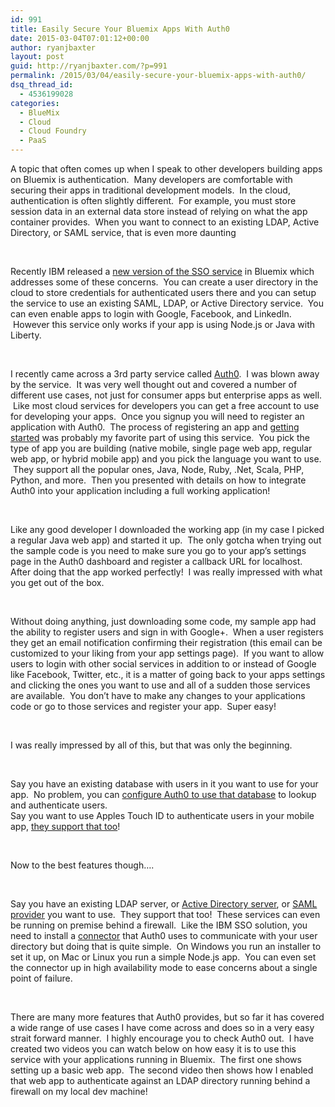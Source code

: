```yaml
---
id: 991
title: Easily Secure Your Bluemix Apps With Auth0
date: 2015-03-04T07:01:12+00:00
author: ryanjbaxter
layout: post
guid: http://ryanjbaxter.com/?p=991
permalink: /2015/03/04/easily-secure-your-bluemix-apps-with-auth0/
dsq_thread_id:
  - 4536199028
categories:
  - BlueMix
  - Cloud
  - Cloud Foundry
  - PaaS
---
```

<div>
  A topic that often comes up when I speak to other developers building apps on Bluemix is authentication.  Many developers are comfortable with securing their apps in traditional development models.  In the cloud, authentication is often slightly different.  For example, you must store session data in an external data store instead of relying on what the app container provides.  When you want to connect to an existing LDAP, Active Directory, or SAML service, that is even more daunting
</div>

<div>
</div>

&nbsp;

<div>
</div>

<div>
  Recently IBM released a <a href="https://developer.ibm.com/bluemix/2015/02/16/easily-secure-access-bluemix-apps-with-sso/" target="_blank">new version of the SSO service</a> in Bluemix which addresses some of these concerns.  You can create a user directory in the cloud to store credentials for authenticated users there and you can setup the service to use an existing SAML, LDAP, or Active Directory service.  You can even enable apps to login with Google, Facebook, and LinkedIn.  However this service only works if your app is using Node.js or Java with Liberty.
</div>

&nbsp;

<div>
  I recently came across a 3rd party service called <a href="https://auth0.com/" target="_blank">Auth0</a>.  I was blown away by the service.  It was very well thought out and covered a number of different use cases, not just for consumer apps but enterprise apps as well.  Like most cloud services for developers you can get a free account to use for developing your apps.  Once you signup you will need to register an application with Auth0.  The process of registering an app and <a href="https://auth0.com/docs" target="_blank">getting started</a> was probably my favorite part of using this service.  You pick the type of app you are building (native mobile, single page web app, regular web app, or hybrid mobile app) and you pick the language you want to use.  They support all the popular ones, Java, Node, Ruby, .Net, Scala, PHP, Python, and more.  Then you presented with details on how to integrate Auth0 into your application including a full working application!
</div>

&nbsp;

<div>
  Like any good developer I downloaded the working app (in my case I picked a regular Java web app) and started it up.  The only gotcha when trying out the sample code is you need to make sure you go to your app’s settings page in the Auth0 dashboard and register a callback URL for localhost.  After doing that the app worked perfectly!  I was really impressed with what you get out of the box.
</div>

&nbsp;

<div>
  Without doing anything, just downloading some code, my sample app had the ability to register users and sign in with Google+.  When a user registers they get an email notification confirming their registration (this email can be customized to your liking from your app settings page).  If you want to allow users to login with other social services in addition to or instead of Google like Facebook, Twitter, etc., it is a matter of going back to your apps settings and clicking the ones you want to use and all of a sudden those services are available.  You don’t have to make any changes to your applications code or go to those services and register your app.  Super easy!
</div>

&nbsp;

<div>
  I was really impressed by all of this, but that was only the beginning.
</div>

&nbsp;

<div>
  Say you have an existing database with users in it you want to use for your app.  No problem, you can <a href="https://auth0.com/docs/mysql-connection-tutorial" target="_blank">configure Auth0 to use that database</a> to lookup and authenticate users.
</div>

<div>
</div>

<div>
  Say you want to use Apples Touch ID to authenticate users in your mobile app, <a href="https://auth0.com/blog/2014/10/27/simplekeychain-a-keychain-library-with-ios-8-and-touchid-support/" target="_blank">they support that too</a>!
</div>

&nbsp;

<div>
  Now to the best features though….
</div>

&nbsp;

<div>
  Say you have an existing LDAP server, or <a href="https://auth0.com/docs/ad" target="_blank">Active Directory server</a>, or <a href="https://auth0.com/docs/saml-configuration" target="_blank">SAML provider</a> you want to use.  They support that too!  These services can even be running on premise behind a firewall.  Like the IBM SSO solution, you need to install a <a href="https://auth0.com/docs/connector" target="_blank">connector</a> that Auth0 uses to communicate with your user directory but doing that is quite simple.  On Windows you run an installer to set it up, on Mac or Linux you run a simple Node.js app.  You can even set the connector up in high availability mode to ease concerns about a single point of failure.
</div>

&nbsp;

<div>
  There are many more features that Auth0 provides, but so far it has covered a wide range of use cases I have come across and does so in a very easy strait forward manner.  I highly encourage you to check Auth0 out.  I have created two videos you can watch below on how easy it is to use this service with your applications running in Bluemix.  The first one shows setting up a basic web app.  The second video then shows how I enabled that web app to authenticate against an LDAP directory running behind a firewall on my local dev machine!
</div>

&nbsp;

<div>
  <span class="youtube"></span>
</div>

&nbsp;

<div>
  <span class="youtube"></span>
</div>